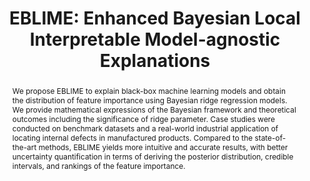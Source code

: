 ---
title: "EBLIME: Enhanced Bayesian Local Interpretable Model-agnostic Explanations"
authors: "Yuhao Zhong, Anirban Bhattacharya, Satish Bukkapatnam"
journal: "arxiv preprint"
year: "2024"
links: "https://arxiv.org/abs/2305.00213"
tldr: "A Bayesian regularized approach to locally explain black-box model and quantify the explanation uncertainty more accurately. It can also be applied to defect segmentation and knowledge discovery."
abstract: "We propose EBLIME to explain black-box machine learning models and obtain the distribution of feature importance using Bayesian ridge regression models. We provide mathematical expressions of the Bayesian framework and theoretical outcomes including the significance of ridge parameter. Case studies were conducted on benchmark datasets and a real-world industrial application of locating internal defects in manufactured products. Compared to the state-of-the-art methods, EBLIME yields more intuitive and accurate results, with better uncertainty quantification in terms of deriving the posterior distribution, credible intervals, and rankings of the feature importance."
images: 
  - "/paper_images/EBLIME/EBLIME_image1.png"
  - "/paper_images/EBLIME/EBLIME_image2.png"
---